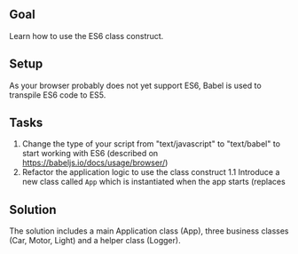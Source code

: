 ## Goal ##

Learn how to use the ES6 class construct.

## Setup ##

As your browser probably does not yet support ES6, Babel is used to transpile ES6 code to ES5.

## Tasks ##

1. Change the type of your script from "text/javascript" to "text/babel" to start working with ES6 (described on https://babeljs.io/docs/usage/browser/)
1. Refactor the application logic to use the class construct
1.1 Introduce a new class called `App` which is instantiated when the app starts (replaces 

## Solution ## 

The solution includes a main Application class (App), three business classes (Car, Motor, Light) and a helper class (Logger).